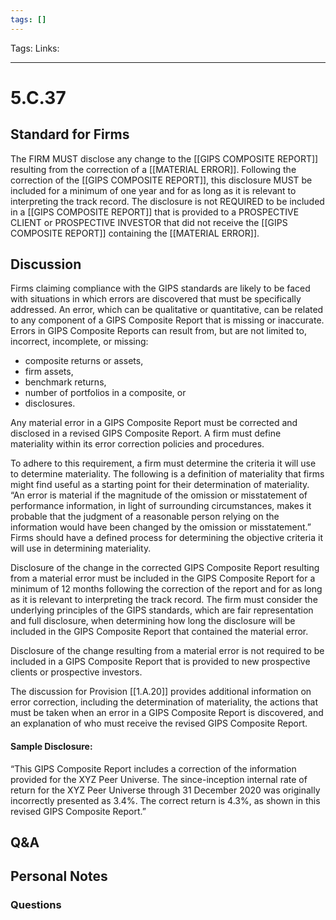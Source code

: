 ```yaml
---
tags: []
---
```

Tags:
Links: 
___
# 5.C.37
## Standard for Firms
The FIRM MUST disclose any change to the [[GIPS COMPOSITE REPORT]] resulting from the correction of a [[MATERIAL ERROR]]. Following the correction of the [[GIPS COMPOSITE REPORT]], this disclosure MUST be included for a minimum of one year and for as long as it is relevant to interpreting the track record. The disclosure is not REQUIRED to be included in a [[GIPS COMPOSITE REPORT]] that is provided to a PROSPECTIVE CLIENT or PROSPECTIVE INVESTOR that did not receive the [[GIPS COMPOSITE REPORT]] containing the [[MATERIAL ERROR]].
## Discussion
Firms claiming compliance with the GIPS standards are likely to be faced with situations in which errors are discovered that must be specifically addressed. An error, which can be qualitative or quantitative, can be related to any component of a GIPS Composite Report that is missing or inaccurate. Errors in GIPS Composite Reports can result from, but are not limited to, incorrect, incomplete, or missing:
- composite returns or assets,
- firm assets,
- benchmark returns,
- number of portfolios in a composite, or
- disclosures.

Any material error in a GIPS Composite Report must be corrected and disclosed in a revised GIPS Composite Report. A firm must define materiality within its error correction policies and procedures.

To adhere to this requirement, a firm must determine the criteria it will use to determine materiality. The following is a definition of materiality that firms might find useful as a starting point for their determination of materiality. “An error is material if the magnitude of the omission or misstatement of performance information, in light of surrounding circumstances, makes it probable that the judgment of a reasonable person relying on the information would have been changed by the omission or misstatement.” Firms should have a defined process for determining the objective criteria it will use in determining materiality.

Disclosure of the change in the corrected GIPS Composite Report resulting from a material error must be included in the GIPS Composite Report for a minimum of 12 months following the correction of the report and for as long as it is relevant to interpreting the track record. The firm must consider the underlying principles of the GIPS standards, which are fair representation and full disclosure, when determining how long the disclosure will be included in the GIPS Composite Report that contained the material error.

Disclosure of the change resulting from a material error is not required to be included in a GIPS Composite Report that is provided to new prospective clients or prospective investors.

The discussion for Provision [[1.A.20]] provides additional information on error correction, including the determination of materiality, the actions that must be taken when an error in a GIPS Composite Report is discovered, and an explanation of who must receive the revised GIPS Composite Report.

#### Sample Disclosure:

“This GIPS Composite Report includes a correction of the information provided for the XYZ Peer Universe. The since-inception internal rate of return for the XYZ Peer Universe through 31 December 2020 was originally incorrectly presented as 3.4%. The correct return is 4.3%, as shown in this revised GIPS Composite Report.”
## Q&A

## Personal Notes

### Questions